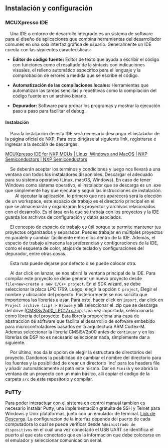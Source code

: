 ## Instalación y configuración

### MCUXpresso IDE
    Una IDE o entorno de desarrollo integrado es un sistema de software para el diseño de aplicaciones que combina herramientas del desarrollador comunes en una sola interfaz gráfica de usuario. Generalmente un IDE cuenta con las siguientes características:

- **Editor de código fuente:** Editor de texto que ayuda a escribir el código con funciones como el resaltado de la sintaxis con indicaciones visuales, el relleno automático específico para el lenguaje y la comprobación de errores a medida que se escribe el código.

- **Automatización de las compilaciones locales:** Herramientas que automatizan las tareas sencillas y repetitivas como la compilación del código fuente en un archivo binario.

- **Depurador:** Software para probar los programas y mostrar la ejecución paso a paso para facilitar el debug.

#### Instalación
    Para la instalación de esta IDE será necesario descargar el instalador de la página oficial de NXP. Para esto dirigirse al siguiente link, registrarse e ingresar a la sección de descargas.

[MCUXpresso IDE for NXP MCUs | Linux, Windows and MacOS | NXP Semiconductors | NXP Semiconductors](https://www.nxp.com/design/software/development-software/mcuxpresso-software-and-tools-/mcuxpresso-integrated-development-environment-ide:MCUXpresso-IDE)

    Se deberán aceptar los terminos y condiciones y luego nos llevará a una ventana con todos los instaladores disponibles. Descargar el adecuado para su sistema operativo (Linux, macOS, Windows). En caso de tener Windows como sistema operativo, el instalador que se descarga es un .exe que simplemente hay que ejecutar y seguir las instrucciones de instalación.
   
    Al ejecutar la aplicación, lo primero que nos aparecerá será la elección de un workspace, este espacio de trabajo es el directorio principal en el que se almacenarán y organizarán los proyector y archivos relacionados con el desarrollo. Es el área en la que se trabaja con los proyectos y la IDE guarda los archivos de configuración y datos asociados. 

    El concepto de espacio de trabajo es útil porque te permite mantener tus proyectos organizados y separados. Puedes trabajar en múltiples proyectos en paralelo y cambiar fácilmente entre ellos dentro de la IDE. Además, el espacio de trabajo almacena las preferencias y configuraciones de la IDE, como el esquema de color, atajos de teclado y configuraciones del depurador, entre otras cosas.

    Esta ruta puede dejarse por defecto o se puede colocar otra.

    Al dar click en lanzar, se nos abrirá la ventana principal de la IDE. Para compilar este proyecto se debe generar un nuevo proyecto desde `file>new>create a new C/C++ project`. En el SDK wizard, se debe seleccionar la placa LPC 1769. Luego, elegir la opción `C project`, Elegir el nombre y ubicación del proyecto. Posteriormente se nos solicita que importemos las librerías a usar. Para esto, hacer click en `import`, dar click en `Project archive (zip) > Browse` y allí seleccionar el .zip que se descarga del drive ([CMSISv2p00_LPC17xx.zip](https://drive.google.com/drive/folders/10A9xhIxx6ag75GtEwLzxr8pCdP6hR1HC )). Una vez importada, seleccionarla como librería del proyecto. Esta librería proporciona una capa de abstracción de software que facilita el desarrolllo de software embebido para microcontroladores basados en la arquitectura ARM Cortex-M. Ademas seleccionar la libreria CMSISV2p00 antes de `continuar` y en las librerías de DSP no es necesario seleccionar nada, simplemente dar a siguiente.

    Por último, nos da la opción de elegir la estructura de directorios del proyecto. Dandonos la posibilidad de cambiar el nombre del directorio para los fuentes y la posibilidad de crear un directorio 'inc' para los headers file y añadir automáticamente al path este mismo. Dar en `Finish` y se abrirá la ventana de un proyecto con un main básico, alli copiar el codigo de la carpeta `src` de este repositorio y compilar.

### PuTTy
Para poder interactuar con el sistema en control manual tambien es necesario instalar Putty, una implementación gratuita de SSH y Telnet para Windows y Unix plataformas, junto con un emulador de terminal. [Link de Descarga](https://www.chiark.greenend.org.uk/~sgtatham/putty/latest.html).
La configuracion de la interfaz depende del puerto de cada computadora lo cual se puede verificar desde `Administrado de dispositivos` en el cual una vez conectado el USB UART se identifica el puerto al que esta conectado que es la información que debe colocarse en el emulador y seleccionar comunicación serial.
